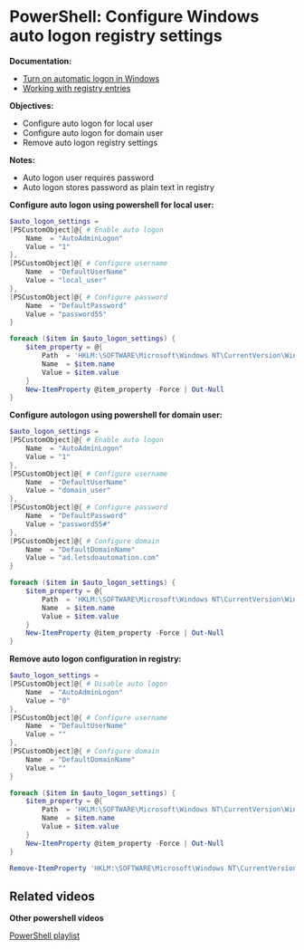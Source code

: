 # PowerShell: Configure Windows auto logon registry settings

<b>Documentation:</b>

* [Turn on automatic logon in Windows](https://learn.microsoft.com/en-us/troubleshoot/windows-server/user-profiles-and-logon/turn-on-automatic-logon)
* [Working with registry entries](https://learn.microsoft.com/en-us/powershell/scripting/samples/working-with-registry-entries?view=powershell-5.1)

<b>Objectives:</b>

* Configure auto logon for local user
* Configure auto logon for domain user
* Remove auto logon registry settings

<b>Notes:</b>

* Auto logon user requires password
* Auto logon stores password as plain text in registry 

<b>Configure auto logon using powershell for local user:</b>

```powershell
$auto_logon_settings = 
[PSCustomObject]@{ # Enable auto logon
    Name  = "AutoAdminLogon"
    Value = "1"
},
[PSCustomObject]@{ # Configure username
    Name  = "DefaultUserName"
    Value = "local_user"
},
[PSCustomObject]@{ # Configure password
    Name  = "DefaultPassword"
    Value = "password55"
}

foreach ($item in $auto_logon_settings) {
    $item_property = @{
        Path  = 'HKLM:\SOFTWARE\Microsoft\Windows NT\CurrentVersion\Winlogon'
        Name  = $item.name
        Value = $item.value
    }
    New-ItemProperty @item_property -Force | Out-Null
}
```

<b>Configure autologon using powershell for domain user:</b>

```powershell
$auto_logon_settings = 
[PSCustomObject]@{ # Enable auto logon
    Name  = "AutoAdminLogon"
    Value = "1"
},
[PSCustomObject]@{ # Configure username
    Name  = "DefaultUserName"
    Value = "domain_user"
},
[PSCustomObject]@{ # Configure password
    Name  = "DefaultPassword"
    Value = "password55#"
},
[PSCustomObject]@{ # Configure domain
    Name  = "DefaultDomainName"
    Value = "ad.letsdoautomation.com"
}

foreach ($item in $auto_logon_settings) {
    $item_property = @{
        Path  = 'HKLM:\SOFTWARE\Microsoft\Windows NT\CurrentVersion\Winlogon'
        Name  = $item.name
        Value = $item.value
    }
    New-ItemProperty @item_property -Force | Out-Null
}
```

<b>Remove auto logon configuration in registry:</b>

```powershell
$auto_logon_settings = 
[PSCustomObject]@{ # Disable auto logon
    Name  = "AutoAdminLogon"
    Value = "0"
},
[PSCustomObject]@{ # Configure username
    Name  = "DefaultUserName"
    Value = ""
},
[PSCustomObject]@{ # Configure domain
    Name  = "DefaultDomainName"
    Value = ""
}

foreach ($item in $auto_logon_settings) {
    $item_property = @{
        Path  = 'HKLM:\SOFTWARE\Microsoft\Windows NT\CurrentVersion\Winlogon'
        Name  = $item.name
        Value = $item.value
    }
    New-ItemProperty @item_property -Force | Out-Null
}

Remove-ItemProperty 'HKLM:\SOFTWARE\Microsoft\Windows NT\CurrentVersion\Winlogon' -Name "DefaultPassword" -ea SilentlyContinue
```

## Related videos

<b>Other powershell videos</b>

[PowerShell playlist](https://www.youtube.com/playlist?list=PLVncjTDMNQ4RDyVzbV0_kpXCScTMgUw_A)